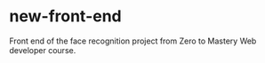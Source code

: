 # new-front-end
Front end of the face recognition project from Zero to Mastery Web developer course.
